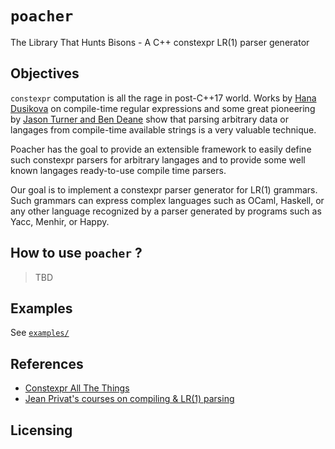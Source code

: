 # `poacher`

The Library That Hunts Bisons - A C++ constexpr LR(1) parser generator

## Objectives

`constexpr` computation is all the rage in post-C++17 world. Works by
[Hana Dusikova](https://github.com/hanickadot) on compile-time regular
expressions and some great pioneering by [Jason Turner and Ben Deane](https://github.com/lefticus/constexpr_all_the_things/tree/master/src/include) show that parsing arbitrary data or langages from
compile-time available strings is a very valuable technique.

Poacher has the goal to provide an extensible framework to easily define such
constexpr parsers for arbitrary langages and to provide some well known
langages ready-to-use compile time parsers.

Our goal is to implement a constexpr parser generator for LR(1) grammars.
Such grammars can express complex languages such as OCaml, Haskell, or any
other language recognized by a parser generated by programs such as Yacc,
Menhir, or Happy.

## How to use `poacher` ?

>TBD

## Examples

See [`examples/`](examples/readme.md)

## References

- [Constexpr All The Things](https://github.com/lefticus/constexpr_all_the_things)
- [Jean Privat's courses on compiling & LR(1) parsing](https://info.uqam.ca/~privat/INF5000/)

## Licensing
